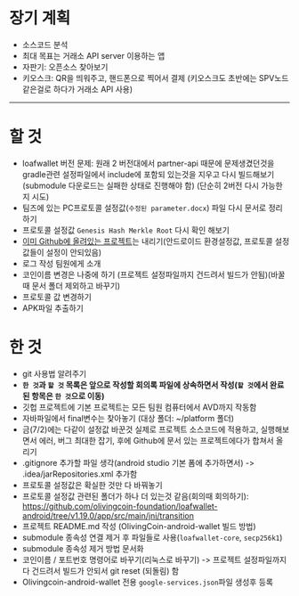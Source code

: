 # 장기 계획
- 소스코드 분석
- 최대 목표는 거래소 API server 이용하는 앱
- 자판기: 오픈소스 찾아보기
- 키오스크: QR을 띄워주고, 핸드폰으로 찍어서 결제 (키오스크도 초반에는 SPV노드같은걸로 하다가 거래소 API 사용)

---
# 할 것
- loafwallet 버전 문제: 원래 2 버전대에서 partner-api 때문에 문제생겼던것을 gradle관련 설정파일에서 include에 포함되 있는것을 지우고 다시 빌드해보기 (submodule 다운로드는 실패한 상태로 진행해야 함) (단순히 2버전 다시 가능한지 시도)
- 팀즈에 있는 PC프로토콜 설정값(`수정된 parameter.docx`) 파일 다시 문서로 정리하기
- 프로토콜 설정값 `Genesis Hash Merkle Root` 다시 확인 해보기
- [이미 Github에 올려있는 프로젝트](https://github.com/olivingcoin/loafwallet-android)는 내리기(안드로이드 환경설정값, 프로토콜 설정값들이 설정이 안되있음)
- 로그 작성 팀원에게 소개
- 코인이름 변경은 나중에 하기 (프로젝트 설정파일까지 건드려서 빌드가 안됨)(바꿀 때 문서 폴더 제외하고 바꾸기)
- 프로토콜 값 변경하기
- APK파일 추출하기



# 한 것
- git 사용법 알려주기
- **`한 것`과 `할 것` 목록은 앞으로 작성할 회의록 파일에 상속하면서 작성(`할 것`에서 완료된 항목은 `한 것`으로 이동)**
- 깃헙 프로젝트에 기본 프로젝트는 모든 팀원 컴퓨터에서 AVD까지 작동함
- 자바파일에서 final변수는 찾아놓기 (대상 폴더: ~/platform 폴더)
- 금(7/2)에는 다같이 설정값 바꾼것 실제로 프로젝트 소스코드에 적용하고, 실행해보면서 에러, 버그 최대한 잡기, 후에 Github에 문서 있는 프로젝트에다가 합쳐서 올리기
- .gitignore 추가할 파일 생각(android studio 기본 폼에 추가하면서) -> .idea/jarRepositories.xml 추가함
- 프로토콜 설정값은 확실한 것만 다 바꿔놓기
- 프로토콜 설정값 관련된 폴더가 하나 더 있는것 같음(회의때 회의하기): https://github.com/olivingcoin-foundation/loafwallet-android/tree/v1.19.0/app/src/main/jni/transition
- 프로젝트 README.md 작성 (OlivingCoin-android-wallet 빌드 방법)
- submodule 종속성 연결 제거 후 파일들로 사용(`loafwallet-core`, `secp256k1`)
- submodule 종속성 제거 방법 문서화
- 코인이름 / 포트번호 명령어로 바꾸기(리눅스로 바꾸기) -> 프로젝트 설정파일까지 다 건드려서 빌드가 안되서 git reset (되돌림) 함
- Olivingcoin-android-wallet 전용 `google-services.json`파일 생성후 등록







